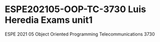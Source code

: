 # ESPE202105-OOP-TC-3730 Luis Heredia Exams unit1
ESPE 2021 05 Object Oriented Programming Telecommunications 3730
